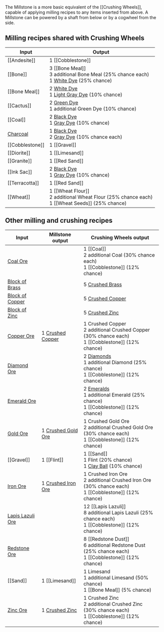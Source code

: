 The Millstone is a more basic equivalent of the [[Crushing Wheels]], capable of applying milling recipes to any items inserted from above. A Millstone can be powered by a shaft from below or by a cogwheel from the side.

## Milling recipes shared with Crushing Wheels
| Input  | Output |
| ------------- | ------------- |
| [[Andesite]] | 1 [[Cobblestone]] |
| [[Bone]] | 3 [[Bone Meal]] <br> 3 additional Bone Meal (25% chance each) <br> 1 [White Dye](Dye) (25% chance) |
| [[Bone Meal]] | 2 [White Dye](Dye) <br> 1 [Light Gray Dye](Dye) (10% chance) |
| [[Cactus]] | 2 [Green Dye](Dye) <br> 1 additional Green Dye (10% chance) |
| [[Coal]] | 2 [Black Dye](Dye) <br> 1 [Gray Dye](Dye) (10% chance) |
| [Charcoal](Coal) | 1 [Black Dye](Dye) <br> 2 [Gray Dye](Dye) (10% chance each) |
| [[Cobblestone]] | 1 [[Gravel]] |
| [[Diorite]] | 1 [[Limesand]] |
| [[Granite]] | 1 [[Red Sand]] |
| [[Ink Sac]] | 2 [Black Dye](Dye) <br> 1 [Gray Dye](Dye) (10% chance) |
| [[Terracotta]] | 1 [[Red Sand]] |
| [[Wheat]] | 1 [[Wheat Flour]] <br> 2 additional Wheat Flour (25% chance each) <br> 1 [[Wheat Seeds]] (25% chance) |

## Other milling and crushing recipes
| Input  | Millstone output | Crushing Wheels output |
| ------------- | ------------- | ------------- |
| [Coal Ore](Coal) | | 1 [[Coal]] <br> 2 additional Coal (30% chance each) <br> 1 [[Cobblestone]] (12% chance) |
| [Block of Brass](Brass) | | 5 [Crushed Brass](Brass) |
| [Block of Copper](Copper) | | 5 [Crushed Copper](Copper) |
| [Block of Zinc](Zinc) | | 5 [Crushed Zinc](Zinc) |
| [Copper Ore](Copper) | 1 [Crushed Copper](Copper) | 1 Crushed Copper <br> 2 additional Crushed Copper (30% chance each) <br> 1 [[Cobblestone]] (12% chance) |
| [Diamond Ore](Diamond) | | 2 [Diamonds](Diamond) <br> 1 additional Diamond (25% chance) <br> 1 [[Cobblestone]] (12% chance) |
| [Emerald Ore](Emerald) | | 2 [Emeralds](Emerald) <br> 1 additional Emerald (25% chance) <br> 1 [[Cobblestone]] (12% chance) |
| [Gold Ore](Gold) | 1 [Crushed Gold Ore](Gold) | 1 Crushed Gold Ore <br> 2 additional Crushed Gold Ore (30% chance each) <br> 1 [[Cobblestone]] (12% chance) |
| [[Gravel]] | 1 [[Flint]] | 1 [[Sand]] <br> 1 Flint (20% chance) <br> 1 [Clay Ball](Clay) (10% chance) |
| [Iron Ore](Iron) | 1 [Crushed Iron Ore](Iron) | 1 Crushed Iron Ore <br> 2 additional Crushed Iron Ore (30% chance each) <br> 1 [[Cobblestone]] (12% chance) |
| [Lapis Lazuli Ore](Lapis-Lazuli) | | 12 [[Lapis Lazuli]] <br> 8 additional Lapis Lazuli (25% chance each) <br> 1 [[Cobblestone]] (12% chance) |
| [Redstone Ore](Redstone) | | 8 [[Redstone Dust]] <br> 6 additional Redstone Dust (25% chance each) <br> 1 [[Cobblestone]] (12% chance) |
| [[Sand]] | 1 [[Limesand]] | 1 Limesand <br> 1 additional Limesand (50% chance) <br> 1 [[Bone Meal]] (5% chance) |
| [Zinc Ore](Zinc) | 1 [Crushed Zinc](Zinc) | 1 Crushed Zinc <br> 2 additional Crushed Zinc (30% chance each) <br> 1 [[Cobblestone]] (12% chance) |